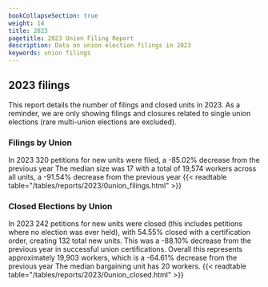 ```yaml
---
bookCollapseSection: true
weight: 14
title: 2023
pagetitle: 2023 Union Filing Report
description: Data on union election filings in 2023
keywords: union filings
---
```


## 2023 filings

This report details the number of filings and closed units in 2023. As a reminder, we are only showing filings and closures related to single union elections (rare multi-union elections are excluded).

### Filings by Union
In 2023 320 petitions for new units were filed, a -85.02% decrease from the previous year The median size was 17 with a total of 19,574 workers across all units, a -91.54% decrease from the previous year
{{< readtable table="/tables/reports/2023/0union_filings.html" >}}

### Closed Elections by Union
In 2023 242 petitions for new units were closed (this includes petitions where no election was ever held), with 54.55% closed with a certification order, creating 132 total new units. This was a -88.10% decrease from the previous year in successful union certifications. Overall this represents approximately 19,903 workers, which is a -64.61% decrease from the previous year The median bargaining unit has 20 workers.
{{< readtable table="/tables/reports/2023/0union_closed.html" >}}
